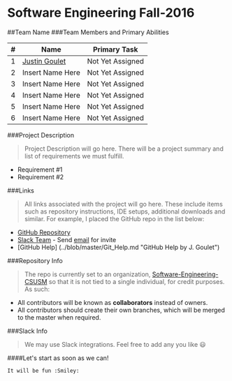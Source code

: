 Software Engineering Fall-2016
=================================
##Team Name
###Team Members and Primary Abilities

|#|Name|Primary Task|
|---|---|---|
|1|		[Justin Goulet](https://github.com/jstngoulet "Justin GitHub")			|	Not Yet Assigned|
|2|		Insert Name Here		|	Not Yet Assigned|
|3|		Insert Name Here		|	Not Yet Assigned|
|4|		Insert Name Here		|	Not Yet Assigned|
|5|		Insert Name Here		|	Not Yet Assigned|
|6|		Insert Name Here		|	Not Yet Assigned|

###Project Description
>Project Description will go here. There will be a project summary and list of requirements we must fulfill.
- Requirement #1
- Requirement #2

###Links
>All links associated with the project will go here. These include items such as repository instructions, IDE setups, additional downloads and similar. For example, I placed the GitHub repo in the list below:
- [GitHub Repository](https://github.com/Software-Engineering-CSUSM/Enter-Team-Name_ProjectName-2016)
- [Slack Team](https://csusm-se-f2016.slack.com/) - Send [email](mailto:jstngoulet@me.com) for invite
- [GitHub Help] (../blob/master/Git_Help.md "GitHub Help by J. Goulet")

###Repository Info
> The repo is currently set to an organization, [Software-Engineering-CSUSM](https://github.com/Software-Engineering-CSUSM) so that it is not tied to a single individual, for credit purposes. As such: 
- All contributors will be known as **collaborators** instead of owners.
- All contributors should create their own branches, which will be merged to the master when required.

###Slack Info
> We may use Slack integrations. Feel free to add any you like :smiley:
    
####Let's start as soon as we can!

    It will be fun :Smiley: